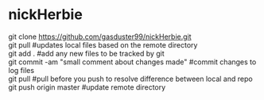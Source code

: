 nickHerbie
==========

git clone https://github.com/gasduster99/nickHerbie.git  
git pull                                             #updates local files based on the remote directory  
git add .                                            #add any new files to be tracked by git  
git commit -am "small comment about changes made"    #commit changes to log files  
git pull                                             #pull before you push to resolve difference between local and repo  
git push origin master                               #update remote directory  
